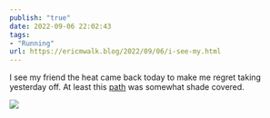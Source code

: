```yaml
---
publish: "true"
date: 2022-09-06 22:02:43
tags:
- "Running"
url: https://ericmwalk.blog/2022/09/06/i-see-my.html
---
```

I see my friend the heat came back today to make me regret taking yesterday off.  At least this [path](http://www.strava.com/activities/7765935565) was somewhat shade covered.

![](https://ericmwalk.blog/uploads/2022/0c624475d3.jpg)